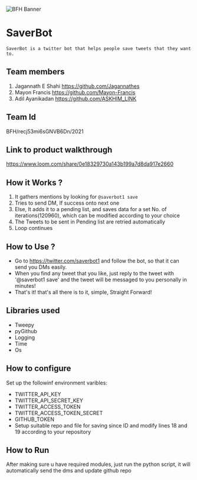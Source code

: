 ![BFH Banner](https://trello-attachments.s3.amazonaws.com/542e9c6316504d5797afbfb9/542e9c6316504d5797afbfc1/39dee8d993841943b5723510ce663233/Frame_19.png)
# SaverBot
	SaverBot is a twitter bot that helps people save tweets that they want to.
## Team members
1. Jagannath E Shahi   https://github.com/Jagannathes
2. Mayon Francis       https://github.com/Mayon-Francis
3. Adil Ayanikadan     https://github.com/ASKHIM_LINK
## Team Id
BFH/recj53mi6sGNVB6Dn/2021

## Link to product walkthrough
https://www.loom.com/share/0e18329730a143b199a7d8da917e2660

## How it Works ?
1. It gathers mentions by looking for ```@saverbot1 save```
2. Tries to send DM, If success onto next one
3. Else, It adds it to a pending list, and saves data for a set No. of iterations(120960), which can be modified according to your choice
4. The Tweets to be sent in Pending list are retried automatically
5. Loop continues 

## How to Use ?
- Go to https://twitter.com/saverbot1 and follow the bot, so that it can send you DMs easily.
- When you find any tweet that you like, just reply to the tweet with '@saverbot1 save' and the tweet will be messaged to you  personally in minutes!
- That's it! that's all there is to it, simple, Straight Forward!

## Libraries used
- Tweepy
- pyGithub
- Logging
- Time
- Os
## How to configure
Set up the followinf environment varibles:
- TWITTER_API_KEY
- TWITTER_API_SECRET_KEY
- TWITTER_ACCESS_TOKEN
- TWITTER_ACCESS_TOKEN_SECRET
- GITHUB_TOKEN
- Setup suitable repo and file for saving since ID and modify lines 18 and 19 according to your repository

## How to Run
After making sure u have required modules, just run the python script, it will automatically send the dms and update github repo
